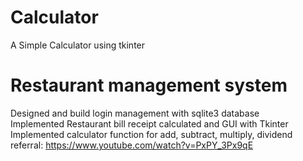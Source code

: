 # Calculator  
A Simple Calculator using tkinter  
# Restaurant management system  
Designed and build login management with sqlite3 database  
Implemented Restaurant bill receipt calculated and GUI with Tkinter  
Implemented calculator function for add, subtract, multiply, dividend    
referral: https://www.youtube.com/watch?v=PxPY_3Px9qE
